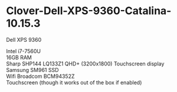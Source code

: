 # Clover-Dell-XPS-9360-Catalina-10.15.3

Dell XPS 9360

Intel i7-7560U<br/>
16GB RAM<br/>
Sharp SHP144 LQ133Z1 QHD+ (3200x1800) Touchscreen display<br/>
Samsung SM961 SSD<br/>
Wifi Broadcom BCM94352Z<br/>
Touchscreen (though it works out of the box if enabled)<br/>
